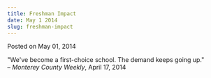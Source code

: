 ```yaml
---
title: Freshman Impact
date: May 1 2014
slug: freshman-impact
---
```





<span class="date">Posted on May 01, 2014    </span>
<p>&quot;We&apos;ve become a first-choice school. The demand keeps going
up.&quot;<br>
&#x2013; <em>Monterey County Weekly</em>, April 17, 2014</br></p>





